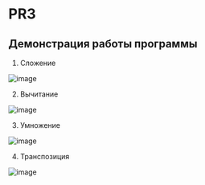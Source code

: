 # PR3

## Демонстрация работы программы
1) Сложение

![image](https://github.com/user-attachments/assets/a60bd7f4-be66-4271-8087-49014feb8b82)

2) Вычитание

![image](https://github.com/user-attachments/assets/b82ea09b-2131-4fc5-a177-c43a009f3090)


3) Умножение

![image](https://github.com/user-attachments/assets/5d57cd3c-0ba9-4f7e-bdf8-67300a52c9dc)

4) Транспозиция

![image](https://github.com/user-attachments/assets/24bdf572-c972-4f9e-b918-33cab29dc4e2)

